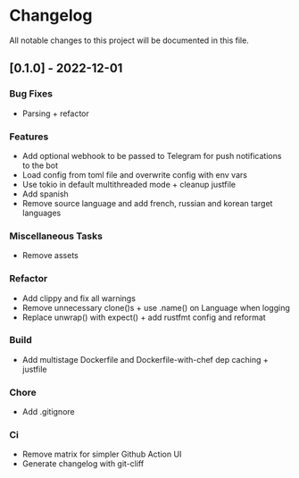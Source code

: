# Changelog

All notable changes to this project will be documented in this file.

## [0.1.0] - 2022-12-01

### Bug Fixes

- Parsing + refactor

### Features

- Add optional webhook to be passed to Telegram for push notifications to the bot
- Load config from toml file and overwrite config with env vars
- Use tokio in default multithreaded mode + cleanup justfile
- Add spanish
- Remove source language and add french, russian and korean target languages

### Miscellaneous Tasks

- Remove assets

### Refactor

- Add clippy and fix all warnings
- Remove unnecessary clone()s + use .name() on Language when logging
- Replace unwrap() with expect() + add rustfmt config and reformat

### Build

- Add multistage Dockerfile and Dockerfile-with-chef dep caching + justfile

### Chore

- Add .gitignore

### Ci

- Remove matrix for simpler Github Action UI
- Generate changelog with git-cliff

<!-- generated by git-cliff -->
